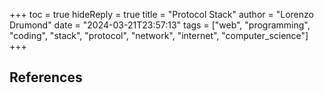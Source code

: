 +++
toc = true
hideReply = true
title = "Protocol Stack"
author = "Lorenzo Drumond"
date = "2024-03-21T23:57:13"
tags = ["web",  "programming",  "coding",  "stack",  "protocol",  "network",  "internet",  "computer_science"]
+++



## References
